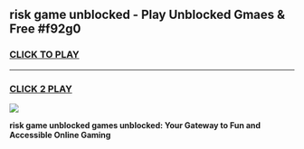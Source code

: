 
## risk game unblocked - Play Unblocked Gmaes & Free #f92g0
<h3>
<a href="https://news.freeplayer.one?title=risk_game_unblocked&ref=03M">CLICK TO PLAY</a></h3>
<hr>

<h3>
<a href="https://news.freeplayer.one?title=risk_game_unblocked&ref=03M">CLICK 2 PLAY</a>
  
</h3>

<a href="https://news.freeplayer.one?title=risk_game_unblocked&ref=03M"><img src="https://clearcache.store/games.png"></a>


**risk game unblocked games unblocked: Your Gateway to Fun and Accessible Online Gaming**
